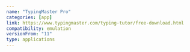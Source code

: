 ```yaml
---
name: "TypingMaster Pro"
categories: [app]
link: https://www.typingmaster.com/typing-tutor/free-download.html
compatibility: emulation
versionFrom: "11"
type: applications
---
```


